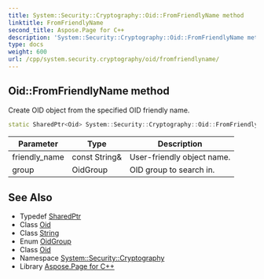 ```yaml
---
title: System::Security::Cryptography::Oid::FromFriendlyName method
linktitle: FromFriendlyName
second_title: Aspose.Page for C++
description: 'System::Security::Cryptography::Oid::FromFriendlyName method. Create OID object from the specified OID friendly name in C++.'
type: docs
weight: 600
url: /cpp/system.security.cryptography/oid/fromfriendlyname/
---
```

## Oid::FromFriendlyName method


Create OID object from the specified OID friendly name.

```cpp
static SharedPtr<Oid> System::Security::Cryptography::Oid::FromFriendlyName(const String &friendly_name, OidGroup group)
```


| Parameter | Type | Description |
| --- | --- | --- |
| friendly_name | const String\& | User-friendly object name. |
| group | OidGroup | OID group to search in. |

## See Also

* Typedef [SharedPtr](../../../system/sharedptr/)
* Class [Oid](../)
* Class [String](../../../system/string/)
* Enum [OidGroup](../../oidgroup/)
* Class [Oid](../)
* Namespace [System::Security::Cryptography](../../)
* Library [Aspose.Page for C++](../../../)
